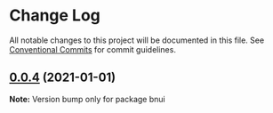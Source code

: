 # Change Log

All notable changes to this project will be documented in this file.
See [Conventional Commits](https://conventionalcommits.org) for commit guidelines.

## [0.0.4](https://github.com/yaob421123/bnui/compare/v0.0.3...v0.0.4) (2021-01-01)

**Note:** Version bump only for package bnui
